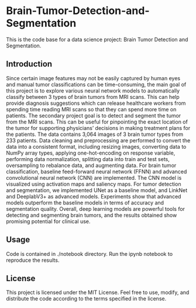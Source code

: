 # Brain-Tumor-Detection-and-Segmentation

This is the code base for a data science project: Brain Tumor Detection and Segmentation.

## Introduction 
Since certain image features may not be easily captured by human eyes and manual tumor classifications can be time-consuming, the main goal of this project is to explore various neural network models to automatically classify between 3 types of brain tumors from MRI scans. This can help provide diagnosis suggestions which can release healthcare workers from spending time reading MRI scans so that they can spend more time on patients. The secondary project goal is to detect and segment the tumor from the MRI scans. This can be useful for pinpointing the exact location of the tumor for supporting physicians’ decisions in making treatment plans for the patients. The data contains 3,064 images of 3 brain tumor types from 233 patients. Data cleaning and preprocessing are performed to convert the data into a consistent format, including resizing images, converting data to NumPy array types, applying one-hot-encoding on response variable, performing data normalization, splitting data into train and test sets, oversampling to rebalance data, and augmenting data. For brain tumor classification, baseline feed-forward neural network (FFNN) and advanced convolutional neural network (CNN) are implemented. The CNN model is visualized using activation maps and saliency maps. For tumor detection and segmentation, we implemented UNet as a baseline model, and LinkNet and DeeplabV3+ as advanced models. Experiments show that advanced models outperform the baseline models in terms of accuracy and segmentation quality. Overall, deep learning models are powerful tools for detecting and segmenting brain tumors, and the results obtained show promising potential for clinical use.

## Usage
Code is contained in ./notebook directory. Run the ipynb notebook to reproduce the results.

## License
This project is licensed under the MIT License. Feel free to use, modify, and distribute the code according to the terms specified in the license.